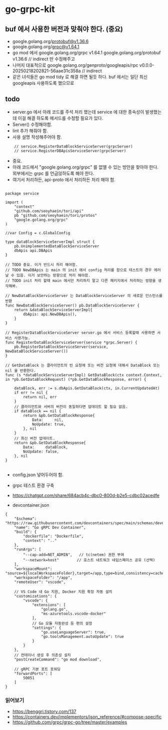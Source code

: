 # go-grpc-kit

## buf 에서 사용한 버전과 맞춰야 한다. (중요)
- google.golang.org/protobuf@v1.36.6
- google.golang.org/grpc@v1.64.1
- go mod 에서 google.golang.org/grpc v1.64.1 google.golang.org/protobuf v1.36.6 // indirect 만 수정해주고   
- 나머지 대표적으로 google.golang.org/genproto/googleapis/rpc v0.0.0-20250218202821-56aae31c358a // indirect  
- 같은 녀석들은 go mod tidy 로 해결 하면 될듯 하다. buf 에서는 일단 최신 googleapis 사용하도록 했으므로   

## todo
- server.go 에서 아래 코드를 주석 처리 했는데 service 에 대한 종속성이 발생했는데 이걸 해결 하도록 메서드를 수정할 필요가 있다.  
- Server() 수정해야함.  
- lint 추가 해줘야 함.  
- 사용 설명 작성해주어야 함.    

```aiignore
    // service.RegisterDataBlockServiceServer(grpcServer)
    // service.RegisterDBApisServiceServer(grpcServer)
```
- 중요.  
- 아래 코드에서 "google.golang.org/grpc" 를 없앨 수 있는 방안을 찾아야 한다. 외부에서는 grpc 를 언급않하도록 해야 한다.  
- 여기서 처리하든, api-proto 에서 처리하든 처리 해야 함.  
```aiignore

package service

import (
	"context"
	"github.com/seoyhaein/tori/api"
	pb "github.com/seoyhaein/tori/protos"
	"google.golang.org/grpc"
)

//var Config = c.GlobalConfig

type dataBlockServiceServerImpl struct {
	pb.UnimplementedDataBlockServiceServer
	dbApis api.DBApis
}

// TODO 중요. 이거 반드시 처리 해야함.
// TODO NewDBApis 는 main 의 init 에서 config 처리를 함으로 테스트의 경우 에러 날 수 있음. 이거 보안하는 방향으로 처리 해야함.
// TODO init 처리 할때 main 에서만 처리하지 말고 다른 패키지에서 처리하는 방향을 생각해봐.

// NewDataBlockServiceServer 는 DataBlockServiceServer 의 새로운 인스턴스를 반환
func NewDataBlockServiceServer() pb.DataBlockServiceServer {
	return &dataBlockServiceServerImpl{
		dbApis: api.NewDBApis(),
	}
}

// RegisterDataBlockServiceServer server.go 에서 서비스 등록할때 사용하면 서비스 사용가능.
func RegisterDataBlockServiceServer(service *grpc.Server) {
	pb.RegisterDataBlockServiceServer(service, NewDataBlockServiceServer())
}

// GetDataBlock 는 클라이언트의 빈 요청에 또는 버전 요청에 대해서 DataBlock 또는 nil 을 반환한다.
func (s *dataBlockServiceServerImpl) GetDataBlock(ctx context.Context, in *pb.GetDataBlockRequest) (*pb.GetDataBlockResponse, error) {

	dataBlock, err := s.dbApis.GetDataBlock(ctx, in.CurrentUpdatedAt)
	if err != nil {
		return nil, err
	}
	// 클라이언트와 서버의 버전이 동일하다면 업데이트 할 필요 없음.
	if dataBlock == nil {
		return &pb.GetDataBlockResponse{
			Data:     nil,
			NoUpdate: true,
		}, nil
	}
	// 최신 버전 업데이트.
	return &pb.GetDataBlockResponse{
		Data:     dataBlock,
		NoUpdate: false,
	}, nil
}


```
- config.json 넣어두어야 함.

- grpc 테스트 환경 구축
- https://chatgpt.com/share/684acb4c-dbc0-800d-b2e5-cdbc02acedfe

- devcontainer.json

```
{
    "$schema": "https://raw.githubusercontent.com/devcontainers/spec/main/schemas/devContainer.base.schema.json",
    "name": "Go gRPC Dev Container",
    "build": {
        "dockerfile": "Dockerfile",
        "context": ".."
    },
    "runArgs": [
        "--cap-add=NET_ADMIN",   // tc(netem) 권한 부여
        "--network=host"        // 호스트 네트워크 네임스페이스 공유 (선택)
    ],
    "workspaceMount": "source=${localWorkspaceFolder},target=/app,type=bind,consistency=cached",
    "workspaceFolder": "/app",
    "remoteUser": "vscode",

    // VS Code 내 Go 지원, Docker 지원 확장 자동 설치
    "customizations": {
        "vscode": {
            "extensions": [
                "golang.go",
                "ms-azuretools.vscode-docker"
            ],
            // Go 모듈 자동완성 등 편의 설정
            "settings": {
                "go.useLanguageServer": true,
                "go.toolsManagement.autoUpdate": true
            }
        }
    },
    // 컨테이너 생성 후 의존성 설치
    "postCreateCommand": "go mod download",

    // gRPC 기본 포트 포워딩
    "forwardPorts": [
        50051
    ]
}
```

### 읽어보기
- https://benggri.tistory.com/137
- https://containers.dev/implementors/json_reference/#compose-specific
- https://github.com/grpc/grpc-go/tree/master/examples